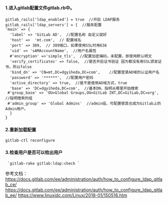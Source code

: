 #### 1.进入gitlab配置文件gitlab.rb中。
```
gitlab_rails['ldap_enabled'] = true  //开启 LDAP服务
gitlab_rails['ldap_servers'] = {  //服务配置
'main' => {
  'label' => 'GitLab AD',  //配置名称 自定义就好
  'host' =>  'mt.com',  // 配置域名
  'port' => 389,  // 389端口，如果使用SSL时用636
  'uid' => 'sAMAccountName',  //用户名属性
  #'encryption' =>'simple_tls',  //配置加密编码，未配置，即使用默认明文
  'verify_certificates' => false,  //是否开启证书验证 因为都没有用SSL颁发证书，所以false
  'bind_dn' => 'CN=mt,DC=dgyiheda,DC=com',    //配置登录AD域的认证用户名
  'password' => '******',  //配置用户密码
  'active_directory' => true,  //是不是使用AD域方式，true
  'base' => 'DC=dgyiheda,DC=com',  //基本DN，指明从哪里开始搜索
 #'group_base' => 'OU=Global Groups,OU=GitLab INT,DC=GitLab,DC=org', //指明搜索的组
 #'admin_group' => 'Global Admins'  //admin组，可配置使其也成为Gitlab上的Admin用户。
  }
}
```
 
#### 2.重新加载配置  
`gitlab-ctl reconfigure`
 
#### 3.检查用户是否可以检出用户  
     `gitlab-rake gitlab:ldap:check `


参考文档：  
https://docs.gitlab.com/ee/administration/auth/how_to_configure_ldap_gitlab_ce/
https://docs.gitlab.com/ee/administration/auth/how_to_configure_ldap_gitlab_ee/
https://www.linuxidc.com/Linux/2018-01/150516.htm
